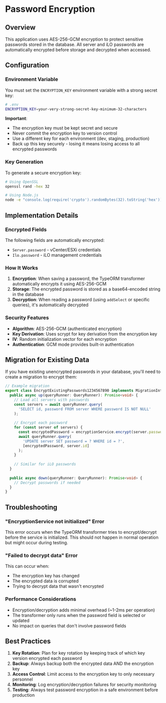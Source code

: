 # Password Encryption

## Overview

This application uses AES-256-GCM encryption to protect sensitive passwords stored in the database. All server and iLO passwords are automatically encrypted before storage and decrypted when accessed.

## Configuration

### Environment Variable

You must set the `ENCRYPTION_KEY` environment variable with a strong secret key:

```bash
# .env
ENCRYPTION_KEY=your-very-strong-secret-key-minimum-32-characters
```

**Important**: 
- The encryption key must be kept secret and secure
- Never commit the encryption key to version control
- Use a different key for each environment (dev, staging, production)
- Back up this key securely - losing it means losing access to all encrypted passwords

### Key Generation

To generate a secure encryption key:

```bash
# Using OpenSSL
openssl rand -hex 32

# Using Node.js
node -e "console.log(require('crypto').randomBytes(32).toString('hex'))"
```

## Implementation Details

### Encrypted Fields

The following fields are automatically encrypted:
- `Server.password` - vCenter/ESXi credentials
- `Ilo.password` - iLO management credentials

### How It Works

1. **Encryption**: When saving a password, the TypeORM transformer automatically encrypts it using AES-256-GCM
2. **Storage**: The encrypted password is stored as a base64-encoded string in the database
3. **Decryption**: When reading a password (using `addSelect` or specific queries), it's automatically decrypted

### Security Features

- **Algorithm**: AES-256-GCM (authenticated encryption)
- **Key Derivation**: Uses scrypt for key derivation from the encryption key
- **IV**: Random initialization vector for each encryption
- **Authentication**: GCM mode provides built-in authentication

## Migration for Existing Data

If you have existing unencrypted passwords in your database, you'll need to create a migration to encrypt them:

```typescript
// Example migration
export class EncryptExistingPasswords1234567890 implements MigrationInterface {
  public async up(queryRunner: QueryRunner): Promise<void> {
    // Load all servers with passwords
    const servers = await queryRunner.query(
      'SELECT id, password FROM server WHERE password IS NOT NULL'
    );
    
    // Encrypt each password
    for (const server of servers) {
      const encryptedPassword = encryptionService.encrypt(server.password);
      await queryRunner.query(
        'UPDATE server SET password = ? WHERE id = ?',
        [encryptedPassword, server.id]
      );
    }
    
    // Similar for iLO passwords
  }
  
  public async down(queryRunner: QueryRunner): Promise<void> {
    // Decrypt passwords if needed
  }
}
```

## Troubleshooting

### "EncryptionService not initialized" Error

This error occurs when the TypeORM transformer tries to encrypt/decrypt before the service is initialized. This should not happen in normal operation but might occur during testing.

### "Failed to decrypt data" Error

This can occur when:
- The encryption key has changed
- The encrypted data is corrupted
- Trying to decrypt data that wasn't encrypted

### Performance Considerations

- Encryption/decryption adds minimal overhead (~1-2ms per operation)
- The transformer only runs when the password field is selected or updated
- No impact on queries that don't involve password fields

## Best Practices

1. **Key Rotation**: Plan for key rotation by keeping track of which key version encrypted each password
2. **Backup**: Always backup both the encrypted data AND the encryption key
3. **Access Control**: Limit access to the encryption key to only necessary personnel
4. **Monitoring**: Log encryption/decryption failures for security monitoring
5. **Testing**: Always test password encryption in a safe environment before production